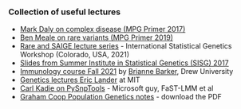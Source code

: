 ### Collection of useful lectures

* [Mark Daly on complex disease (MPG Primer 2017)](https://www.youtube.com/watch?v=Z-dh1soxeQs)
* [Ben Meale on rare variants (MPG Primer 2019)](https://www.youtube.com/watch?v=TKFKcwGsXDc)
* [Rare and SAIGE lecture series](https://www.youtube.com/playlist?list=PL-A34BVyxWtUB6xHXvDYNtdOC-505XZom) - International Statistical Genetics Workshop (Colorado, USA, 2021)
* [Slides from Summer Institute in Statistical Genetics (SISG) 2017](https://faculty.washington.edu/tathornt/SISG2017/lectures/)
* [Immunology course Fall 2021](https://www.youtube.com/playlist?list=PLc_SwOK0df2ULPRFfJg3Sc1T_emGMmTHL) by [Brianne Barker](https://bbarkerdrew.com/), Drew University
* [Genetics lectures Eric Lander](http://videolectures.net/eric_lander/) at MIT
* [Carl Kadie on PySnpTools](https://www.youtube.com/watch?v=KPI6479ctAQ) - Microsoft guy, FaST-LMM et al
* [Graham Coop Population Genetics notes](https://github.com/cooplab/popgen-notes) - download the PDF
